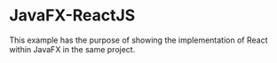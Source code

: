 # JavaFX-ReactJS
This example has the purpose of showing the implementation of React within JavaFX in the same project.
